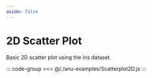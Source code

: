 ```yaml
---
aside: false
---
```

<script setup>
import { scatterplot2D } from '../anu-examples/Scatterplot2D.js'
</script>

# 2D Scatter Plot 
Basic 2D scatter plot using the iris dataset.

<singleView :scene="scatterplot2D" />

::: code-group
<<< @/./anu-examples/Scatterplot2D.js 
:::